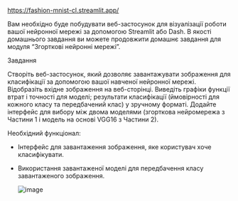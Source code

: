 https://fashion-mnist-cl.streamlit.app/


Вам необхідно буде побудувати веб-застосунок для візуалізації роботи вашої нейронної мережі за допомогою Streamlit або Dash. В якості домашнього завдання ви можете продовжити домашнє завдання для модуля “Згорткові нейронні мережі”.





Завдання



Створіть веб-застосунок, який дозволяє завантажувати зображення для класифікації за допомогою вашої навченої нейронної мережі.
Відобразіть вхідне зображення на веб-сторінці. 
Виведіть графіки функції втрат і точності для моделі; результати класифікації (ймовірності для кожного класу та передбачений клас) у зручному форматі.
Додайте інтерфейс для вибору між двома моделями (згорткова нейромережа з Частини 1 і модель на основі VGG16 з Частини 2).




Необхідний функціонал:



- Інтерфейс для завантаження зображення, яке користувач хоче класифікувати.

- Використання завантаженої моделі для передбачення класу завантаженого зображення.

  ![image](https://github.com/VitaliyDolceVita/goit-ds-hw13/assets/47143915/8d0ce9ed-ecd9-405d-975b-89e1fb4f6622)

